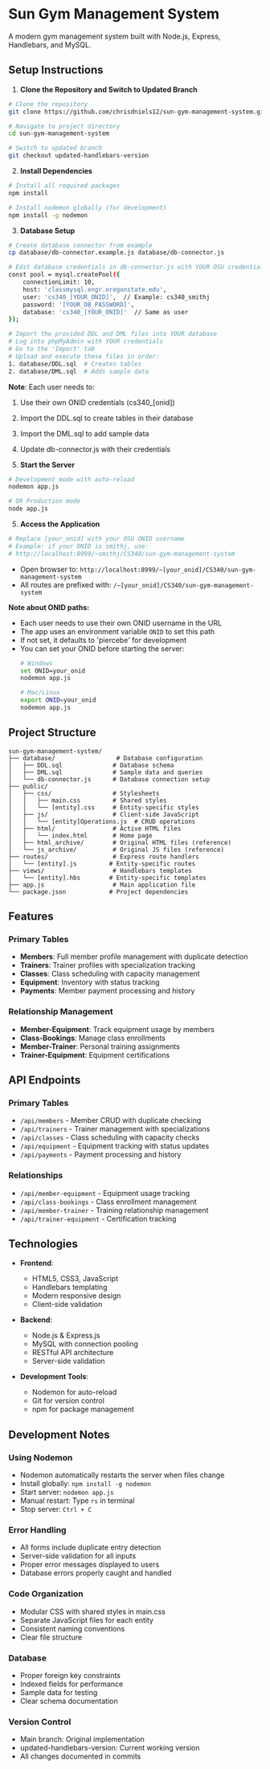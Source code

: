 # Sun Gym Management System

A modern gym management system built with Node.js, Express, Handlebars, and MySQL.

## Setup Instructions

1. **Clone the Repository and Switch to Updated Branch**
```bash
# Clone the repository
git clone https://github.com/chrisdniels12/sun-gym-management-system.git

# Navigate to project directory
cd sun-gym-management-system

# Switch to updated branch
git checkout updated-handlebars-version
```

2. **Install Dependencies**
```bash
# Install all required packages
npm install

# Install nodemon globally (for development)
npm install -g nodemon
```

3. **Database Setup**
```bash
# Create database connector from example
cp database/db-connector.example.js database/db-connector.js

# Edit database credentials in db-connector.js with YOUR OSU credentials
const pool = mysql.createPool({
    connectionLimit: 10,
    host: 'classmysql.engr.oregonstate.edu',
    user: 'cs340_[YOUR_ONID]',  // Example: cs340_smithj
    password: '[YOUR_DB_PASSWORD]',
    database: 'cs340_[YOUR_ONID]'  // Same as user
});

# Import the provided DDL and DML files into YOUR database
# Log into phpMyAdmin with YOUR credentials
# Go to the 'Import' tab
# Upload and execute these files in order:
1. database/DDL.sql  # Creates tables
2. database/DML.sql  # Adds sample data
```

**Note**: Each user needs to:
1. Use their own ONID credentials (cs340_[onid])
2. Import the DDL.sql to create tables in their database
3. Import the DML.sql to add sample data
4. Update db-connector.js with their credentials

4. **Start the Server**
```bash
# Development mode with auto-reload
nodemon app.js

# OR Production mode
node app.js
```

5. **Access the Application**
```bash
# Replace [your_onid] with your OSU ONID username
# Example: if your ONID is smithj, use:
# http://localhost:8999/~smithj/CS340/sun-gym-management-system
```

- Open browser to: `http://localhost:8999/~[your_onid]/CS340/sun-gym-management-system`
- All routes are prefixed with: `/~[your_onid]/CS340/sun-gym-management-system`

**Note about ONID paths:**
- Each user needs to use their own ONID username in the URL
- The app uses an environment variable `ONID` to set this path
- If not set, it defaults to 'piercebe' for development
- You can set your ONID before starting the server:
  ```bash
  # Windows
  set ONID=your_onid
  nodemon app.js

  # Mac/Linux
  export ONID=your_onid
  nodemon app.js
  ```

## Project Structure

```
sun-gym-management-system/
├── database/                 # Database configuration
│   ├── DDL.sql              # Database schema
│   ├── DML.sql              # Sample data and queries
│   └── db-connector.js      # Database connection setup
├── public/
│   ├── css/                 # Stylesheets
│   │   ├── main.css         # Shared styles
│   │   └── [entity].css     # Entity-specific styles
│   ├── js/                  # Client-side JavaScript
│   │   └── [entity]Operations.js  # CRUD operations
│   ├── html/                # Active HTML files
│   │   └── index.html       # Home page
│   ├── html_archive/        # Original HTML files (reference)
│   └── js_archive/          # Original JS files (reference)
├── routes/                  # Express route handlers
│   └── [entity].js         # Entity-specific routes
├── views/                   # Handlebars templates
│   └── [entity].hbs        # Entity-specific templates
├── app.js                   # Main application file
└── package.json            # Project dependencies
```

## Features

### Primary Tables
- **Members**: Full member profile management with duplicate detection
- **Trainers**: Trainer profiles with specialization tracking
- **Classes**: Class scheduling with capacity management
- **Equipment**: Inventory with status tracking
- **Payments**: Member payment processing and history

### Relationship Management
- **Member-Equipment**: Track equipment usage by members
- **Class-Bookings**: Manage class enrollments
- **Member-Trainer**: Personal training assignments
- **Trainer-Equipment**: Equipment certifications

## API Endpoints

### Primary Tables
- `/api/members` - Member CRUD with duplicate checking
- `/api/trainers` - Trainer management with specializations
- `/api/classes` - Class scheduling with capacity checks
- `/api/equipment` - Equipment tracking with status updates
- `/api/payments` - Payment processing and history

### Relationships
- `/api/member-equipment` - Equipment usage tracking
- `/api/class-bookings` - Class enrollment management
- `/api/member-trainer` - Training relationship management
- `/api/trainer-equipment` - Certification tracking

## Technologies

- **Frontend**:
  - HTML5, CSS3, JavaScript
  - Handlebars templating
  - Modern responsive design
  - Client-side validation

- **Backend**:
  - Node.js & Express.js
  - MySQL with connection pooling
  - RESTful API architecture
  - Server-side validation

- **Development Tools**:
  - Nodemon for auto-reload
  - Git for version control
  - npm for package management

## Development Notes

### Using Nodemon
- Nodemon automatically restarts the server when files change
- Install globally: `npm install -g nodemon`
- Start server: `nodemon app.js`
- Manual restart: Type `rs` in terminal
- Stop server: `Ctrl + C`

### Error Handling
- All forms include duplicate entry detection
- Server-side validation for all inputs
- Proper error messages displayed to users
- Database errors properly caught and handled

### Code Organization
- Modular CSS with shared styles in main.css
- Separate JavaScript files for each entity
- Consistent naming conventions
- Clear file structure

### Database
- Proper foreign key constraints
- Indexed fields for performance
- Sample data for testing
- Clear schema documentation

### Version Control
- Main branch: Original implementation
- updated-handlebars-version: Current working version
- All changes documented in commits